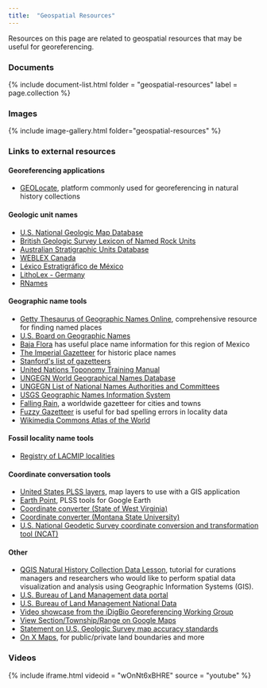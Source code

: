 ```yaml
---
title:  "Geospatial Resources"
---
```


Resources on this page are related to geospatial resources that may be useful for georeferencing.

### Documents

{% include document-list.html folder = "geospatial-resources" label = page.collection %}

### Images

{% include image-gallery.html folder="geospatial-resources" %}

### Links to external resources

#### Georeferencing applications

- [GEOLocate](https://www.geo-locate.org/), platform commonly used for georeferencing in natural history collections

#### Geologic unit names

- [U.S. National Geologic Map Database](https://ngmdb.usgs.gov/Geolex/search)
- [British Geologic Survey Lexicon of Named Rock Units](http://www.bgs.ac.uk/lexicon/home.cfm)
- [Australian Stratigraphic Units Database](https://asud.ga.gov.au/)
- [WEBLEX Canada](http://weblex.rncan.gc.ca/weblexnet4/Weblex_e.aspx)
- [Léxico Estratigráfico de México](https://www.sgm.gob.mx/Lexico_Es/)
- [LithoLex - Germany](https://litholex.bgr.de)
- [RNames](https://rnames.luomus.fi/)

#### Geographic name tools

- [Getty Thesaurus of Geographic Names Online](http://www.getty.edu/research/tools/vocabularies/tgn/index.html), comprehensive resource for finding named places
- [U.S. Board on Geographic Names](https://www.usgs.gov/core-science-systems/ngp/board-on-geographic-names)
- [Baja Flora](http://www.bajaflora.org/) has useful place name information for this region of Mexico
- [The Imperial Gazetteer](https://catalog.hathitrust.org/Record/011441350) for historic place names
- [Stanford's list of gazetteers](https://library.stanford.edu/guides/gazetteers)
- [United Nations Toponomy Training Manual](https://unstats.un.org/unsd/geoinfo/ungegn/docs/Training%20Manual.pdf)
- [UNGEGN World Geographical Names Database](https://unstats.un.org/unsd/geoinfo/geonames/)
- [UNGEGN List of National Names Authorities and Committees](https://unstats.un.org/unsd/ungegn/nna/nna-committees/)
- [USGS Geographic Names Information System](https://geonames.usgs.gov/apex/f?p=138:1:0:::::)
- [Falling Rain](http://www.fallingrain.com/), a worldwide gazetteer for cities and towns
- [Fuzzy Gazetteer](http://isodp.hof-university.de/fuzzyg/query/) is useful for bad spelling errors in locality data
- [Wikimedia Commons Atlas of the World](https://commons.wikimedia.org/wiki/Atlas)

#### Fossil locality name tools

- [Registry of LACMIP localities](http://oligocene.nhm.org/ipdatabase/locality_show)

#### Coordinate conversation tools
- [United States PLSS layers](https://gis.blm.gov/arcgis/rest/services/Cadastral/BLM_Natl_PLSS_CadNSDI/MapServer), map layers to use with a GIS application
- [Earth Point](http://www.earthpoint.us/), PLSS tools for Google Earth
- [Coordinate converter (State of West Virginia)](https://tagis.dep.wv.gov/convert/)
- [Coordinate converter (Montana State University)](http://www.rcn.montana.edu/resources/converter.aspx)
- [U.S. National Geodetic Survey coordinate conversion and transformation tool (NCAT)](https://www.ngs.noaa.gov/NCAT/)

#### Other
- [QGIS Natural History Collection Data Lesson](https://data-lessons.github.io/QGIS-nhcdata-lesson/), tutorial for curations managers and researchers who would like to perform spatial data visualization and analysis using Geographic Information Systems (GIS).
- [U.S. Bureau of Land Management data portal](https://navigator.blm.gov/data)
- [U.S. Bureau of Land Management National Data](https://landscape.blm.gov/geoportal/catalog/BLMNational/BLMNational.page)
- [Video showcase from the iDigBio Georeferencing Working Group](https://vimeo.com/showcase/2163673)
- [View Section/Township/Range on Google Maps](https://www.randymajors.com/p/township-range-on-google-maps.html)
- [Statement on U.S. Geologic Survey map accuracy standards](https://pubs.usgs.gov/fs/1999/0171/report.pdf)
- [On X Maps](https://www.onxmaps.com/), for public/private land boundaries and more

### Videos

{% include iframe.html videoid = "wOnNt6xBHRE" source = "youtube" %}
